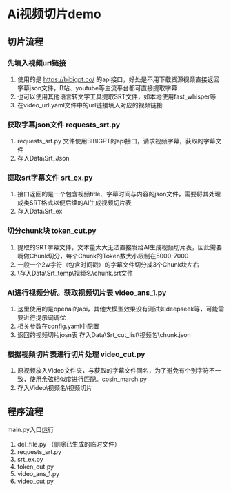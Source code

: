 # Ai视频切片demo

## 切片流程

### 先填入视频url链接

   1. 使用的是 <https://bibigpt.co/> 的api接口，好处是不用下载资源视频直接返回字幕json文件，B站、youtube等主流平台都可直接提取字幕
   2. 也可以使用其他语言转文字工具提取SRT文件，如本地使用fast_whisper等
   3. 在video_url.yaml文件中的url链接填入对应的视频链接


### 获取字幕json文件 requests_srt.py

   1. requests_srt.py 文件使用BIBIGPT的api接口，请求视频字幕，获取的字幕文件
   2. 存入Data\Srt_Json

### 提取srt字幕文件 srt_ex.py

   1. 接口返回的是一个包含视频title、字幕时间与内容的json文件，需要将其处理成类SRT格式以便后续的AI生成视频切片表
   2. 存入Data\Srt_ex

### 切分chunk块  token_cut.py

   1. 提取的SRT字幕文件，文本量太大无法直接发给AI生成视频切片表，因此需要啊做Chunk切分，每个Chunk的Token数大小限制在5000-7000
   2. 一般一个2w字符（包含时间戳）的字幕文件切分成3个Chunk块左右
   3. \存入Data\Srt_temp\视频名\chunk.srt文件

### AI进行视频分析。获取视频切片表 video_ans_1.py

   1. 这里使用的是openai的api，其他大模型效果没有测试如deepseek等，可能需要进行提示词调优
   2. 相关参数在config.yaml中配置
   3. 返回的视频切片josn表 存入Data\Srt_cut_list\视频名\chunk.json

### 根据视频切片表进行切片处理 video_cut.py

   1. 原视频放入Video文件夹，与获取的字幕文件同名，为了避免有个别字符不一致，使用余弦相似度进行匹配。cosin_march.py
   2. 存入Video\视频名\视频切片

## 程序流程

main.py入口运行

1. del_file.py （删除已生成的临时文件）
2. requests_srt.py
3. srt_ex.py
4. token_cut.py
5. video_ans_1.py  
6. video_cut.py
